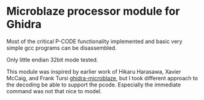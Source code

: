 # Microblaze processor module for Ghidra

Most of the critical P-CODE functionality implemented and basic very simple gcc programs can be disassembled. 

Only little endian 32bit mode tested. 

This module was inspired by earlier work of Hikaru Harasawa, Xavier McCaig, and Frank Tursi [ghidra-microblaze](https://github.com/KodaSec/ghidra-microblaze), but I took different approach to the decoding be able to support the pcode. Especially the immediate command was not that nice to model. 


